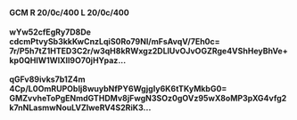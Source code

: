 #### GCM R 20/0c/400 L 20/0c/400
**wYw52cfEgRy7D8De**<br/>**cdcmPtvySb3kkKwCnzLqiS0Ro79NI/mFsAvqV/7Eh0c=**<br/>**7r/P5h7tZ1HTED3C2r/w3qH8kRWxgz2DLlUvOJvOGZRge4VShHeyBhVe+kp0QHIW1WlXIl9O70jHYpaz...**<br/><br/>
**qGFv89ivks7b1Z4m**<br/>**4Cp/L0OmRUPObIj8wuybNfPY6WgjgIy6K6tTKyMkbG0=**<br/>**GMZvvheToPgENmdGTHDMv8jFwgN3SOz0gOVz95wX8oMP3pXG4vfg2k7nNLasmwNouLVZlweRV4S2RiK3...**